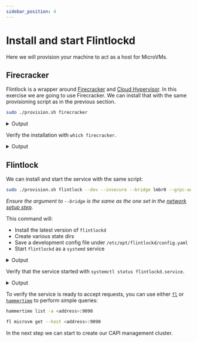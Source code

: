```yaml
---
sidebar_position: 4
---
```


# Install and start Flintlockd

Here we will provision your machine to act as a host for MicroVMs.

## Firecracker

Flintlock is a wrapper around [Firecracker][firecracker] and [Cloud Hypervisor][cloud-h].
In this exercise we are going to use Firecracker. We can install that with the same
provisioning script as in the previous section.

```bash
sudo ./provision.sh firecracker
```

<details><summary>Output</summary>

```bash
[flintlock provision.sh] Installing firecracker version latest to /usr/local/bin
[flintlock provision.sh] Firecracker version v1.0.0-macvtap successfully installed
```

</details>

Verify the installation with `which firecracker`.

<details><summary>Output</summary>

```bash
/usr/local/bin/firecracker
```

</details>

## Flintlock

We can install and start the service with the same script:

```bash
sudo ./provision.sh flintlock --dev --insecure --bridge lmbr0 --grpc-address 0.0.0.0:9090
```

_Ensure the argument to `--bridge` is the same as the one set in the [network
setup step](/docs/tutorial-basics/network.md)._

This command will:
- Install the latest version of `flintlockd`
- Create various state dirs
- Save a development config file under `/etc/opt/flintlockd/config.yaml`
- Start `flintlockd` as a `systemd` service

<details><summary>Output</summary>

```bash
[flintlock provision.sh] Creating containerd directory /var/lib/containerd-dev/snapshotter/devmapper
[flintlock provision.sh] Creating containerd directory /run/containerd-dev
[flintlock provision.sh] Creating containerd directory /etc/containerd
[flintlock provision.sh] All containerd directories created
[flintlock provision.sh] Installing flintlockd version latest to /usr/local/bin
[flintlock provision.sh] Flintlockd version v0.3.0 successfully installed
[flintlock provision.sh] Writing flintlockd config to /etc/opt/flintlockd/config.yaml.
[flintlock provision.sh] Flintlockd config saved
[flintlock provision.sh] Starting flintlockd service with /etc/systemd/system/flintlockd.service
[flintlock provision.sh] Flintlockd running at 0.0.0.0:9090 via interface enxf8e43b5d5048
```

</details>

Verify that the service started with `systemctl status flintlockd.service`.

<details><summary>Output</summary>

```bash
● flintlockd.service - flintlock microvm service
     Loaded: loaded (/etc/systemd/system/flintlockd.service; enabled; vendor preset: enabled)
     Active: active (running) since Tue 2022-09-27 13:16:57 BST; 51s ago
       Docs: https://docs.flintlock.dev/
    Process: 787721 ExecStartPre=which firecracker (code=exited, status=0/SUCCESS)
    Process: 787723 ExecStartPre=which flintlockd (code=exited, status=0/SUCCESS)
   Main PID: 787724 (flintlockd)
      Tasks: 12 (limit: 18694)
     Memory: 10.9M
        CPU: 45ms
     CGroup: /system.slice/flintlockd.service
             └─787724 /usr/local/bin/flintlockd run

Sep 27 13:16:57 callisto-XPS flintlockd[787724]: time="2022-09-27T13:16:57+01:00" level=info msg="starting microvm controller"
Sep 27 13:16:57 callisto-XPS flintlockd[787724]: time="2022-09-27T13:16:57+01:00" level=info msg="starting microvm controller with 1 workers" controller=microvm
Sep 27 13:16:57 callisto-XPS flintlockd[787724]: time="2022-09-27T13:16:57+01:00" level=info msg="resyncing microvm specs" controller=microvm
Sep 27 13:16:57 callisto-XPS flintlockd[787724]: time="2022-09-27T13:16:57+01:00" level=info msg="Resyncing specs" action=resync controller=microvm namespace=ns
Sep 27 13:16:57 callisto-XPS flintlockd[787724]: time="2022-09-27T13:16:57+01:00" level=debug msg="Getting all specs" action=resync controller=microvm namespace=ns
Sep 27 13:16:57 callisto-XPS flintlockd[787724]: time="2022-09-27T13:16:57+01:00" level=warning msg="basic authentication is DISABLED"
Sep 27 13:16:57 callisto-XPS flintlockd[787724]: time="2022-09-27T13:16:57+01:00" level=warning msg="TLS is DISABLED"
Sep 27 13:16:57 callisto-XPS flintlockd[787724]: time="2022-09-27T13:16:57+01:00" level=debug msg="starting grpc server listening on endpoint 0.0.0.0:9090"
Sep 27 13:16:57 callisto-XPS flintlockd[787724]: time="2022-09-27T13:16:57+01:00" level=info msg="starting event listener" controller=microvm
Sep 27 13:16:57 callisto-XPS flintlockd[787724]: time="2022-09-27T13:16:57+01:00" level=info msg="Starting workersnum_workers1" controller=microvm
...
```

</details>

To verify the service is ready to accept requests, you can use either [`fl`][fl] or
[`hammertime`][ht] to perform simple queries:

```bash
hammertime list -a <address>:9090

fl microvm get --host <address>:9090
```

In the next step we can start to create our CAPI management cluster.

[firecracker]: https://firecracker-microvm.github.io/
[cloud-h]: https://www.cloudhypervisor.org/
[fl]: https://github.com/weaveworks-liquidmetal/fl
[ht]: https://github.com/warehouse-13/hammertime

